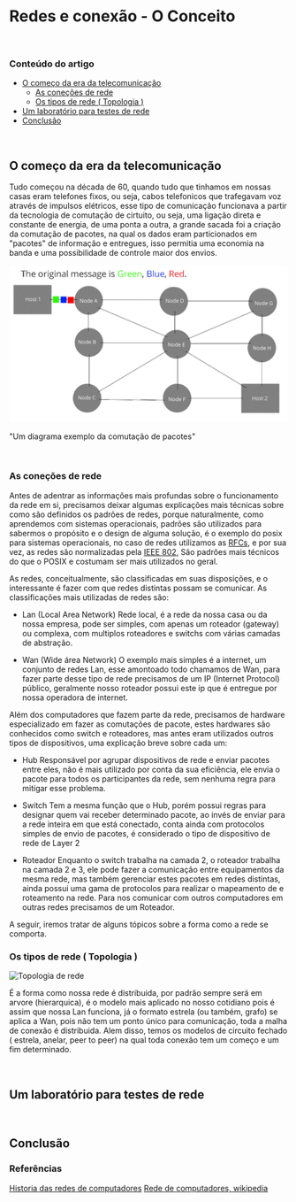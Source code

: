 # Redes e conexão - O Conceito

&nbsp;

### Conteúdo do artigo

- [O começo da era da telecomunicação](#o-começo-da-era-da-telecomunicacao)
  - [As coneções de rede](#as-coneçoes-de-rede)
  - [Os tipos de rede ( Topologia )](#os-tipos-de-rede)
- [Um laboratório para testes de rede](#um-laboratorio-para-testes-de-rede)
- [Conclusão](#conclusão)

&nbsp;

## O começo da era da telecomunicação
Tudo começou na década de 60, quando tudo que tinhamos em nossas casas eram telefones fixos, ou seja, cabos telefonicos que trafegavam voz através de impulsos elétricos, esse tipo de comunicação funcionava a partir da tecnologia de comutação de cirtuito, ou seja, uma ligação direta e constante de energia, de uma ponta a outra, a grande sacada foi a criação da comutação de pacotes, na qual os dados eram particionados em "pacotes" de informação e entregues, isso permitia uma economia na banda e uma possibilidade de controle maior dos envios.

![Comutação de pacotes](../../images/comutacao-pacotes.png)

"Um diagrama exemplo da comutação de pacotes"




&nbsp;
### As coneções de rede
Antes de adentrar as informações mais profundas sobre o funcionamento da rede em si, precisamos deixar algumas explicações mais técnicas sobre como são definidos os padrões de redes, porque naturalmente, como aprendemos com sistemas operacionais, padrões são utilizados para sabermos o propósito e o design de alguma solução, é o exemplo do posix para sistemas operacionais, no caso de redes utilizamos as [RFCs](https://www.rfc-editor.org/search/rfc_search_detail.php?sortkey=Number&sorting=DESC&page=All&pubstatus%5B%5D=Standards%20Track&std_trk=Internet%20Standard), e por sua vez, as redes são normalizadas pela [IEEE 802](https://ieee802.org/secmail/pdfocSP2xXA6d.pdf), São padrões mais técnicos do que o POSIX e costumam ser mais utilizados no geral.

As redes, conceitualmente, são classificadas em suas disposições, e o interessante é fazer com que redes distintas possam se comunicar. As classificações mais utilizadas de redes são:

- Lan (Local Area Network)
Rede local, é a rede da nossa casa ou da nossa empresa, pode ser simples, com apenas um roteador (gateway) ou complexa, com multiplos roteadores e switchs com várias camadas de abstração. 

- Wan (Wide área Network)
O exemplo mais simples é a internet, um conjunto de redes Lan, esse amontoado todo chamamos de Wan, para fazer parte desse tipo de rede precisamos de um IP (Internet Protocol) público, geralmente nosso roteador possui este ip que é entregue por nossa operadora de internet.


Além dos computadores que fazem parte da rede, precisamos de hardware especializado em fazer as comutações de pacote, estes hardwares são conhecidos como switch e roteadores, mas antes eram utilizados outros tipos de dispositivos, uma explicação breve sobre cada um:

 - Hub
Responsável por agrupar dispositivos de rede e enviar pacotes entre eles, não é mais utilizado por conta da sua eficiência, ele envia o pacote para todos os participantes da rede, sem nenhuma regra para mitigar esse problema.

 - Switch
Tem a mesma função que o Hub, porém possui regras para designar quem vai receber determinado pacote, ao invés de enviar para a rede inteira em que está conectado, conta ainda com protocolos simples de envio de pacotes, é considerado o tipo de dispositivo de rede de Layer 2

 - Roteador
Enquanto o switch trabalha na camada 2, o roteador trabalha na camada 2 e 3, ele pode fazer a comunicação entre equipamentos da mesma rede, mas também gerenciar estes pacotes em redes distintas, ainda possui uma gama de protocolos para realizar o mapeamento de e roteamento na rede. Para nos comunicar com outros computadores em outras redes precisamos de um Roteador.

A seguir, iremos tratar de alguns tópicos sobre a forma como a rede se comporta.
&nbsp;
### Os tipos de rede ( Topologia )

![Topologia de rede](topologia-rede.png)

É a forma como nossa rede é distribuida, por padrão sempre será em arvore (hierarquica), é o modelo mais aplicado no nosso cotidiano pois é assim que nossa Lan funciona, já o formato estrela (ou também, grafo) se aplica a Wan, pois não tem um ponto único para comunicação, toda a malha de conexão é distribuida. Alem disso, temos os modelos de circuito fechado ( estrela, anelar, peer to peer) na qual toda conexão tem um começo e um fim determinado.



&nbsp;
## Um laboratório para testes de rede
 

&nbsp;
## Conclusão


### Referências

[Historia das redes de computadores](https://www.oficinadanet.com.br/post/10123-historia-das-redes-de-computadores)
[Rede de computadores, wikipedia](https://pt.wikipedia.org/wiki/Rede_de_computadores)